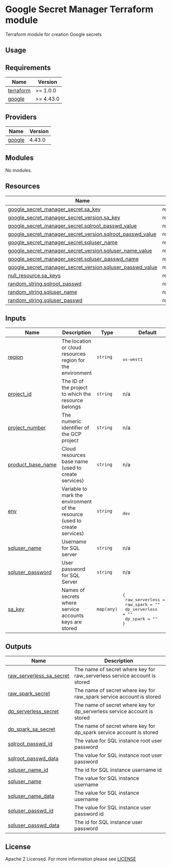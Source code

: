 # Google Secret Manager Terraform module
Terraform module for creation Google secrets

## Usage

<!-- BEGIN_TF_DOCS -->
## Requirements
| Name                                                                      | Version   |
| ------------------------------------------------------------------------- | --------- |
| <a name="requirement_terraform"></a> [terraform](#requirement\_terraform) | >= 1.0.0  |
| <a name="requirement_google"></a> [google](#requirement\_google)          | >= 4.43.0 |

## Providers
| Name                                                       | Version |
| ---------------------------------------------------------- | ------- |
| <a name="provider_google"></a> [google](#provider\_google) | 4.43.0  |

## Modules
No modules.

## Resources
| Name                                                                                                                                                                      | Type     |
| ------------------------------------------------------------------------------------------------------------------------------------------------------------------------- | -------- |
| [google_secret_manager_secret.sa_key](https://registry.terraform.io/providers/hashicorp/google/latest/docs/resources/secret_manager_secret)                               | resource |
| [google_secret_manager_secret_version.sa_key](https://registry.terraform.io/providers/hashicorp/google/latest/docs/resources/secret_manager_secret_version)               | resource |
| [google_secret_manager_secret.sqlroot_passwd_value](https://registry.terraform.io/providers/hashicorp/google/latest/docs/resources/secret_manager_secret)                 | resource |
| [google_secret_manager_secret_version.sqlroot_passwd_value](https://registry.terraform.io/providers/hashicorp/google/latest/docs/resources/secret_manager_secret_version) | resource |
| [google_secret_manager_secret.sqluser_name](https://registry.terraform.io/providers/hashicorp/google/latest/docs/resources/secret_manager_secret)                         | resource |
| [google_secret_manager_secret_version.sqluser_name_value](https://registry.terraform.io/providers/hashicorp/google/latest/docs/resources/secret_manager_secret_version)   | resource |
| [google_secret_manager_secret.sqluser_passwd_name](https://registry.terraform.io/providers/hashicorp/google/latest/docs/resources/secret_manager_secret)                  | resource |
| [google_secret_manager_secret_version.sqluser_passwd_value](https://registry.terraform.io/providers/hashicorp/google/latest/docs/resources/secret_manager_secret_version) | resource |
| [null_resource.sa_keys](https://registry.terraform.io/providers/hashicorp/null/latest/docs/resources/resource)                                                            | resource |
| [random_string.sqlroot_passwd](https://registry.terraform.io/providers/hashicorp/random/latest/docs/resources/string)                                                     | resource |
| [random_string.sqluser_name](https://registry.terraform.io/providers/hashicorp/random/latest/docs/resources/string)                                                       | resource |
| [random_string.sqluser_passwd](https://registry.terraform.io/providers/hashicorp/random/latest/docs/resources/string)                                                     | resource |



## Inputs
| Name                                                                                      | Description                                                                | Type       | Default                                                                                                           | Required |
| ----------------------------------------------------------------------------------------- | -------------------------------------------------------------------------- | ---------- | ----------------------------------------------------------------------------------------------------------------- | :------: |
| <a name="input_region"></a> [region](#input\_region)                                      | The location or cloud resources region for the environment                 | `string`   | <pre><br>us-west1</pre>                                                                                           |   yes    |
| <a name="input_project_id"></a> [project\_id](#input\_project\_id)                        | The ID of the project to which the resource belongs                        | `string`   | n/a                                                                                                               |   yes    |
| <a name="input_project_number"></a> [project\_number](#input\_project\_number)            | The numeric identifier of the GCP project                                  | `string`   | n/a                                                                                                               |   yes    |
| <a name="input_product_base_name"></a> [product\_base\_name](#input\_product\_base\_name) | Cloud resources base name (used to create services)                        | `string`   | n/a                                                                                                               |   yes    |
| <a name="input_env"></a> [env](#input\_env)                                               | Variable to mark the environment of the resource (used to create services) | `string`   | <pre><br>dev</pre>                                                                                                |   yes    |
| <a name="input_sqluser_name"></a> [sqluser\_name](#input\_sqluser\_name)                  | Username for SQL server                                                    | `string`   | n/a                                                                                                               |   yes    |
| <a name="input_sqluser_password"></a> [sqluser\_password](#input\_sqluser\_password)      | User password for SQL Server                                               | `string`   | n/a                                                                                                               |   yes    |
| <a name="input_sa_key"></a> [sa\_key](#input\_sa\_key)                                    | Names of secrets where service accounts keys are stored                    | `map(any)` | <pre>{<br> raw_serverless = ""<br> raw_spark      = ""<br> dp_serverless  = ""<br> dp_spark       = ""<br>}</pre> |   yes    |

## Outputs
| Name                                                                                                               | Description                                                               |
| ------------------------------------------------------------------------------------------------------------------ | ------------------------------------------------------------------------- |
| <a name="output_raw_serverless_sa_secret"></a> [raw\_serverless\_sa\_secret](#output\_raw\_serverless\_sa\_secret) | The name of secret where key for raw_serverless service account is stored |
| <a name="output_raw_spark_secret"></a> [raw\_spark\_secret](#output\_raw\_spark\_secret)                           | The name of secret where key for raw_spark service account is stored      |
| <a name="output_dp_serverless_secret"></a> [dp\_serverless\_secret](#output\_dp\_serverless\_secret)               | The name of secret where key for dp_serverless service account is stored  |
| <a name="output_dp_spark_sa_secret"></a> [dp\_spark\_sa\_secret](#output\_dp\_spark\_sa\_secret)                   | The name of secret where key for dp_spark service account is stored       |
| <a name="output_sqlroot_passwd_id"></a> [sqlroot\_passwd\_id](#output\_sqlroot\_passwd\_id)                        | The value for SQL instance root user password                             |
| <a name="output_sqlroot_passwd_data"></a> [sqlroot\_passwd\_data](#output\_sqlroot\_passwd\_data)                  | The value for SQL instance root user password                             |
| <a name="output_sqluser_name_id"></a> [sqluser\_name\_id](#output\_sqluser\_name\_id)                              | The id for SQL instance username id                                       |
| <a name="output_sqluser_name"></a> [sqluser\_name](#output\_sqluser\_name)                                         | The value for SQL instance username                                       |
| <a name="output_sqluser_name_data"></a> [sqluser\_name\_data](#output\_sqluser\_name\_data)                        | The value for SQL instance username                                       |
| <a name="output_sqluser_passwd_id"></a> [sqluser\_passwd\_id](#output\_sqluser\_passwd\_id)                        | The value for SQL instance user password id                               |
| <a name="output_sqluser_passwd_data"></a> [sqluser\_passwd\_data](#output\_sqluser\_passwd\_data)                  | The id for SQL instance user password                                     |

<!-- END_TF_DOCS -->

## License

Apache 2 Licensed. For more information please see [LICENSE](https://github.com/data-platform-hq/terraform-google-secrets/blob/main/LICENSE)

